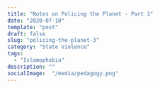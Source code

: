 ```yaml
---
title: "Notes on Policing the Planet - Part 3"
date: "2020-07-10"
template: "post"
draft: false
slug: "policing-the-planet-3"
category: "State Violence"
tags:
  - "Islamophobia"
description: ""
socialImage:  "/media/pedagogy.png"
---
```

